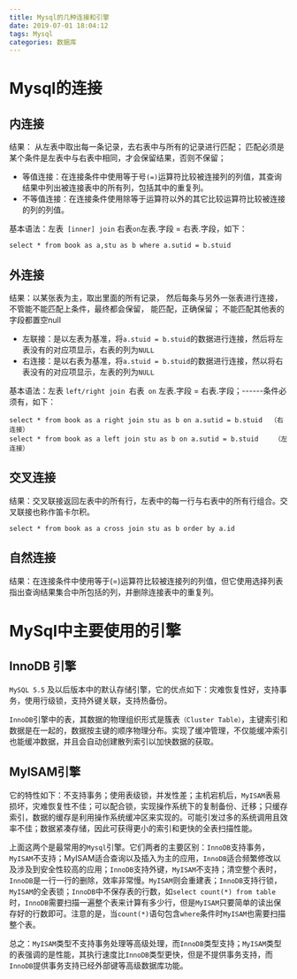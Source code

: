 ```yaml
---
title: Mysql的几种连接和引擎
date: 2019-07-01 18:04:12
tags: Mysql
categories: 数据库
---
```


# Mysql的连接

## 内连接

结果： 从左表中取出每一条记录，去右表中与所有的记录进行匹配； 匹配必须是某个条件是左表中与右表中相同，才会保留结果，否则不保留；

- 等值连接：在连接条件中使用等于号`(=)`运算符比较被连接列的列值，其查询结果中列出被连接表中的所有列，包括其中的重复列。
- 不等值连接：在连接条件使用除等于运算符以外的其它比较运算符比较被连接的列的列值。

基本语法：左表` [inner] join` 右表` on `左表.字段 = 右表.字段，如下：

```
select * from book as a,stu as b where a.sutid = b.stuid
```

## 外连接

结果：以某张表为主，取出里面的所有记录， 然后每条与另外一张表进行连接， 不管能不能匹配上条件，最终都会保留， 能匹配，正确保留； 不能匹配其他表的字段都置空null

- 左联接：是以左表为基准，将`a.stuid = b.stuid`的数据进行连接，然后将左表没有的对应项显示，右表的列为`NULL`
- 右连接：是以右表为基准，将`a.stuid = b.stuid`的数据进行连接，然以将右表没有的对应项显示，左表的列为`NULL`

基本语法：左表 `left/right join `右表` on` 左表.字段 = 右表.字段；------条件必须有，如下：

```
select * from book as a right join stu as b on a.sutid = b.stuid  （右连接）
select * from book as a left join stu as b on a.sutid = b.stuid    （左连接）
```

## 交叉连接

结果：交叉联接返回左表中的所有行，左表中的每一行与右表中的所有行组合。交叉联接也称作笛卡尔积。

```
select * from book as a cross join stu as b order by a.id
```

## 自然连接

结果：在连接条件中使用等于(=)运算符比较被连接列的列值，但它使用选择列表指出查询结果集合中所包括的列，并删除连接表中的重复列。

# MySql中主要使用的引擎

## InnoDB 引擎

`MySQL 5.5` 及以后版本中的默认存储引擎，它的优点如下：灾难恢复性好，支持事务，使用行级锁，支持外键关联，支持热备份。

`InnoDB`引擎中的表，其数据的物理组织形式是簇表`（Cluster Table）`，主键索引和数据是在一起的，数据按主键的顺序物理分布。实现了缓冲管理，不仅能缓冲索引也能缓冲数据，并且会自动创建散列索引以加快数据的获取。

## MyISAM引擎

它的特性如下：不支持事务；使用表级锁，并发性差；主机宕机后，`MyISAM`表易损坏，灾难恢复性不佳；可以配合锁，实现操作系统下的复制备份、迁移；只缓存索引，数据的缓存是利用操作系统缓冲区来实现的。可能引发过多的系统调用且效率不佳；数据紧凑存储，因此可获得更小的索引和更快的全表扫描性能。

上面这两个是最常用的`Mysql`引擎。它们两者的主要区别：`InnoDB`支持事务，`MyISAM`不支持；MyISAM适合查询以及插入为主的应用，`InnoDB`适合频繁修改以及涉及到安全性较高的应用；`InnoDB`支持外键，`MyISAM`不支持；清空整个表时，`InnoDB`是一行一行的删除，效率非常慢。`MyISAM`则会重建表；`InnoDB`支持行锁，`MyISAM`的全表锁；`InnoDB`中不保存表的行数，如`select count(*) from table`时，`InnoDB`需要扫描一遍整个表来计算有多少行，但是`MyISAM`只要简单的读出保存好的行数即可。注意的是，当`count(*)`语句包含`where`条件时`MyISAM`也需要扫描整个表。

总之：`MyISAM`类型不支持事务处理等高级处理，而`InnoDB`类型支持；`MyISAM`类型的表强调的是性能，其执行速度比`InnoDB`类型更快，但是不提供事务支持，而`InnoDB`提供事务支持已经外部键等高级数据库功能。